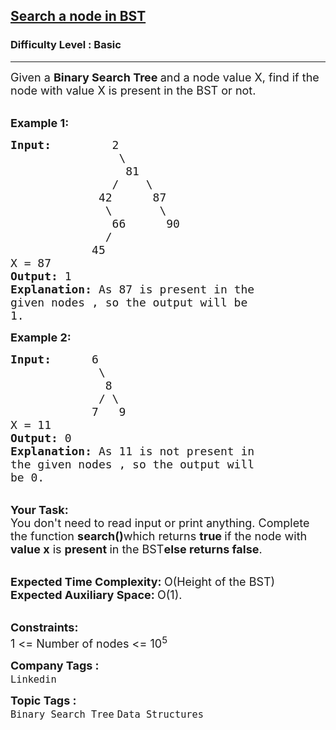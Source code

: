 <h2><a href="https://www.geeksforgeeks.org/problems/search-a-node-in-bst/1?page=1&status=unsolved&sprint=ca8ae412173dbd8346c26a0295d098fd&sortBy=submissions">Search a node in BST</a></h2><h3>Difficulty Level : Basic</h3><hr><div class="problems_problem_content__Xm_eO"><p><span style="font-size:18px">Given a <strong>Binary Search Tree </strong>and a node value X, find if the node with value X is present in the BST or not.</span></p>

<p><br>
<span style="font-size:18px"><strong>Example 1:</strong></span></p>

<pre><span style="font-size:18px"><strong>Input:</strong>         2
                \
&nbsp;                81 
&nbsp;              /    \ 
&nbsp;            42      87 
&nbsp;             \       \ 
&nbsp;              66      90 
&nbsp;             / 
&nbsp;           45
X = 87
<strong>Output: </strong>1
<strong>Explanation: </strong>As 87 is present in the
given nodes , so the output will be
1.</span></pre>

<p><span style="font-size:18px"><strong>Example 2:</strong></span></p>

<pre><span style="font-size:18px"><strong>Input:</strong>      6
&nbsp;            \ 
&nbsp;             8 
&nbsp;            / \ 
&nbsp;           7   9
X = 11
<strong>Output: </strong>0
<strong>Explanation: </strong>As 11 is not present in 
the given nodes , so the output will
be 0.</span></pre>

<p><br>
<span style="font-size:18px"><strong>Your Task:</strong><br>
You don't need to read input or print anything. Complete the function <strong>search()</strong>which returns <strong>true </strong>if the node with <strong>value x</strong> is <strong>present </strong>in the BST<strong>else returns false</strong>.</span></p>

<p><br>
<span style="font-size:18px"><strong>Expected Time Complexity:&nbsp;</strong>O(Height of the BST)<br>
<strong>Expected Auxiliary Space:&nbsp;</strong>O(1).</span></p>

<p><br>
<span style="font-size:18px"><strong>Constraints:</strong><br>
1 &lt;= Number of nodes &lt;= 10<sup>5</sup></span></p>
</div><p><span style=font-size:18px><strong>Company Tags : </strong><br><code>Linkedin</code>&nbsp;<br><p><span style=font-size:18px><strong>Topic Tags : </strong><br><code>Binary Search Tree</code>&nbsp;<code>Data Structures</code>&nbsp;